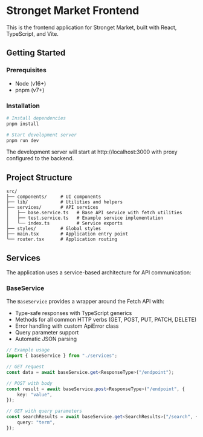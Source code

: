 # Stronget Market Frontend

This is the frontend application for Stronget Market, built with React, TypeScript, and Vite.

## Getting Started

### Prerequisites

-   Node (v16+)
-   pnpm (v7+)

### Installation

```bash
# Install dependencies
pnpm install

# Start development server
pnpm run dev
```

The development server will start at http://localhost:3000 with proxy configured to the backend.

## Project Structure

```
src/
├── components/     # UI components
├── lib/            # Utilities and helpers
├── services/       # API services
│   ├── base.service.ts   # Base API service with fetch utilities
│   ├── test.service.ts   # Example service implementation
│   └── index.ts          # Service exports
├── styles/         # Global styles
├── main.tsx        # Application entry point
└── router.tsx      # Application routing
```

## Services

The application uses a service-based architecture for API communication:

### BaseService

The `BaseService` provides a wrapper around the Fetch API with:

-   Type-safe responses with TypeScript generics
-   Methods for all common HTTP verbs (GET, POST, PUT, PATCH, DELETE)
-   Error handling with custom ApiError class
-   Query parameter support
-   Automatic JSON parsing

```typescript
// Example usage
import { baseService } from "./services";

// GET request
const data = await baseService.get<ResponseType>("/endpoint");

// POST with body
const result = await baseService.post<ResponseType>("/endpoint", {
    key: "value",
});

// GET with query parameters
const searchResults = await baseService.get<SearchResults>("/search", {
    query: "term",
});
```
